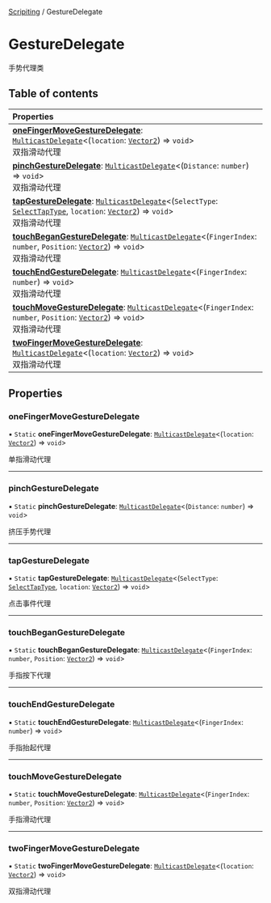 [Scripiting](../groups/Scripiting.Scripiting.md) / GestureDelegate

# GestureDelegate <Badge type="tip" text="Class" /> <Score text="GestureDelegate" />

手势代理类

## Table of contents

| Properties |
| :-----|
| **[oneFingerMoveGestureDelegate](MobileEditor.GestureDelegate.md#onefingermovegesturedelegate)**: [`MulticastDelegate`](Type.MulticastDelegate.md)<(`location`: [`Vector2`](Type.Vector2.md)) => `void`\> <br> 双指滑动代理|
| **[pinchGestureDelegate](MobileEditor.GestureDelegate.md#pinchgesturedelegate)**: [`MulticastDelegate`](Type.MulticastDelegate.md)<(`Distance`: `number`) => `void`\> <br> 双指滑动代理|
| **[tapGestureDelegate](MobileEditor.GestureDelegate.md#tapgesturedelegate)**: [`MulticastDelegate`](Type.MulticastDelegate.md)<(`SelectType`: [`SelectTapType`](../enums/MobileEditor.SelectTapType.md), `location`: [`Vector2`](Type.Vector2.md)) => `void`\> <br> 双指滑动代理|
| **[touchBeganGestureDelegate](MobileEditor.GestureDelegate.md#touchbegangesturedelegate)**: [`MulticastDelegate`](Type.MulticastDelegate.md)<(`FingerIndex`: `number`, `Position`: [`Vector2`](Type.Vector2.md)) => `void`\> <br> 双指滑动代理|
| **[touchEndGestureDelegate](MobileEditor.GestureDelegate.md#touchendgesturedelegate)**: [`MulticastDelegate`](Type.MulticastDelegate.md)<(`FingerIndex`: `number`) => `void`\> <br> 双指滑动代理|
| **[touchMoveGestureDelegate](MobileEditor.GestureDelegate.md#touchmovegesturedelegate)**: [`MulticastDelegate`](Type.MulticastDelegate.md)<(`FingerIndex`: `number`, `Position`: [`Vector2`](Type.Vector2.md)) => `void`\> <br> 双指滑动代理|
| **[twoFingerMoveGestureDelegate](MobileEditor.GestureDelegate.md#twofingermovegesturedelegate)**: [`MulticastDelegate`](Type.MulticastDelegate.md)<(`location`: [`Vector2`](Type.Vector2.md)) => `void`\> <br> 双指滑动代理|

## Properties

### oneFingerMoveGestureDelegate <Score text="oneFingerMoveGestureDelegate" /> 

▪ `Static` **oneFingerMoveGestureDelegate**: [`MulticastDelegate`](Type.MulticastDelegate.md)<(`location`: [`Vector2`](Type.Vector2.md)) => `void`\>

单指滑动代理

___

### pinchGestureDelegate <Score text="pinchGestureDelegate" /> 

▪ `Static` **pinchGestureDelegate**: [`MulticastDelegate`](Type.MulticastDelegate.md)<(`Distance`: `number`) => `void`\>

挤压手势代理

___

### tapGestureDelegate <Score text="tapGestureDelegate" /> 

▪ `Static` **tapGestureDelegate**: [`MulticastDelegate`](Type.MulticastDelegate.md)<(`SelectType`: [`SelectTapType`](../enums/MobileEditor.SelectTapType.md), `location`: [`Vector2`](Type.Vector2.md)) => `void`\>

点击事件代理

___

### touchBeganGestureDelegate <Score text="touchBeganGestureDelegate" /> 

▪ `Static` **touchBeganGestureDelegate**: [`MulticastDelegate`](Type.MulticastDelegate.md)<(`FingerIndex`: `number`, `Position`: [`Vector2`](Type.Vector2.md)) => `void`\>

手指按下代理

___

### touchEndGestureDelegate <Score text="touchEndGestureDelegate" /> 

▪ `Static` **touchEndGestureDelegate**: [`MulticastDelegate`](Type.MulticastDelegate.md)<(`FingerIndex`: `number`) => `void`\>

手指抬起代理

___

### touchMoveGestureDelegate <Score text="touchMoveGestureDelegate" /> 

▪ `Static` **touchMoveGestureDelegate**: [`MulticastDelegate`](Type.MulticastDelegate.md)<(`FingerIndex`: `number`, `Position`: [`Vector2`](Type.Vector2.md)) => `void`\>

手指滑动代理

___

### twoFingerMoveGestureDelegate <Score text="twoFingerMoveGestureDelegate" /> 

▪ `Static` **twoFingerMoveGestureDelegate**: [`MulticastDelegate`](Type.MulticastDelegate.md)<(`location`: [`Vector2`](Type.Vector2.md)) => `void`\>

双指滑动代理
